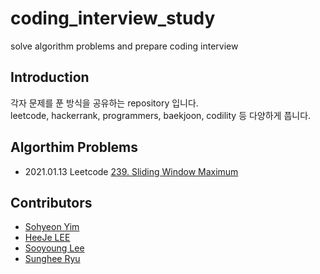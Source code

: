 # coding_interview_study
solve algorithm problems and prepare coding interview    

## Introduction    
각자 문제를 푼 방식을 공유하는 repository 입니다.     
leetcode, hackerrank, programmers, baekjoon, codility 등 다양하게 풉니다.     

## Algorthim Problems      
- 2021.01.13 Leetcode [239. Sliding Window Maximum](https://leetcode.com/problems/sliding-window-maximum/)         


## Contributors     
- [Sohyeon Yim](https://github.com/sohyunwriter)            
- [HeeJe LEE](https://github.com/holim0)         
- [Sooyoung Lee](https://github.com/syleemk)          
- [Sunghee Ryu](https://github.com/S4nop)

